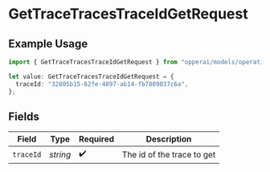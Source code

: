 # GetTraceTracesTraceIdGetRequest

## Example Usage

```typescript
import { GetTraceTracesTraceIdGetRequest } from "opperai/models/operations";

let value: GetTraceTracesTraceIdGetRequest = {
  traceId: "32805b15-62fe-4897-ab14-fb7809037c6a",
};
```

## Fields

| Field                      | Type                       | Required                   | Description                |
| -------------------------- | -------------------------- | -------------------------- | -------------------------- |
| `traceId`                  | *string*                   | :heavy_check_mark:         | The id of the trace to get |